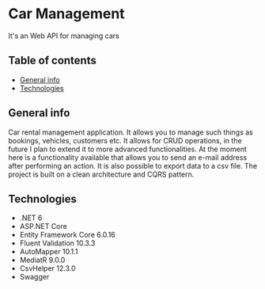 # Car Management
It's an Web API for managing cars

## Table of contents
* [General info](#general-info)
* [Technologies](#technologies)

## General info
Car rental management application. It allows you to manage such things as bookings, vehicles, customers etc. It allows for CRUD operations, in the future I plan to extend it to more advanced functionalities. At the moment here is a functionality available that allows you to send an e-mail address after performing an action. It is also possible to export data to a csv file. 
The project is built on a clean architecture and CQRS pattern.

## Technologies
* .NET 6
* ASP.NET Core
* Entity Framework Core 6.0.16
* Fluent Validation 10.3.3
* AutoMapper 10.1.1
* MediatR 9.0.0
* CsvHelper 12.3.0
* Swagger
